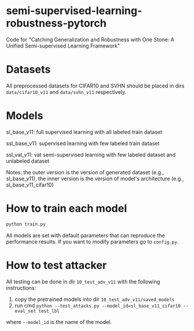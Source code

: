 # semi-supervised-learning-robustness-pytorch
Code for "Catching Generalization and Robustness with One Stone: A Unified Semi-supervised Learning Framework"

# Datasets

All preprocessed datasets for CIFAR10 and SVHN should be placed in dirs `data/cifar10_v11` and `data/svhn_v11` respectively.

# Models

sl_base_v11: full supervised learning with all labeled train dataset 

ssl_base_v11: supervised learning with few labeled train dataset

ssl_vat_v11: vat semi-supervised learning with few labeled dataset and unlabeled dataset

Notes: the outer version is the version of generated dataset (e.g., sl_base_v11), the inner version is the version of model's architecture (e.g., sl_base_v11_cifar10)

# How to train each model

```python
python train.py
```
All models are set with default parameters that can reproduce the performance results. If you want to modify parameters go to `config.py`.

# How to test attacker

All testing can be done in dir `10_test_adv_v11` with the following instructions:

1. copy the pretrained models into dir `10_test_adv_v11/saved_models`
2. run cmd `python --test_attacks.py --model_id=sl_base_v11_cifar10 --eval_set test_lbl`

where `--model_id` is the name of the model.
